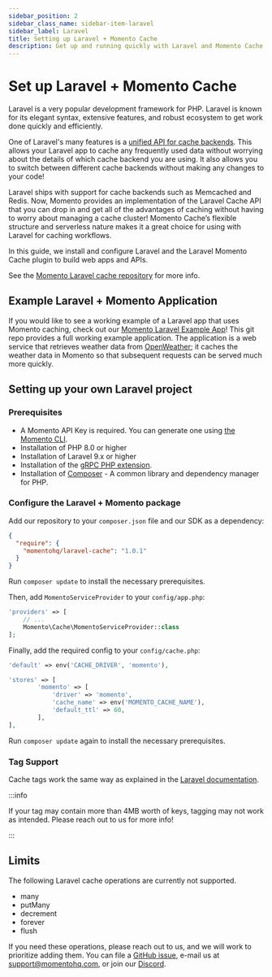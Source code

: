 ```yaml
---
sidebar_position: 2
sidebar_class_name: sidebar-item-laravel
sidebar_label: Laravel
title: Setting up Laravel + Momento Cache
description: Get up and running quickly with Laravel and Momento Cache with this simple-to-follow developer cheat sheet.
---
```


# Set up Laravel + Momento Cache

Laravel is a very popular development framework for PHP. Laravel is known for its elegant syntax, extensive features, and robust ecosystem to get work done quickly and efficiently.

One of Laravel's many features is a [unified API for cache backends](https://laravel.com/docs/10.x/cache). This allows your Laravel app to cache any frequently used data without worrying about the details of which cache backend you are using. It also allows you to switch between different cache backends without making any changes to your code!

Laravel ships with support for cache backends such as Memcached and Redis. Now, Momento provides an implementation of the Laravel Cache API that you can drop in and get all of the advantages of caching without having to worry about managing a cache cluster! Momento Cache’s flexible structure and serverless nature makes it a great choice for using with Laravel for caching workflows.

In this guide, we install and configure Laravel and the Laravel Momento Cache plugin to build web apps and APIs.

See the [Momento Laravel cache repository](https://github.com/momentohq/laravel-cache) for more info.


## Example Laravel + Momento Application

If you would like to see a working example of a Laravel app that uses Momento caching, check out our [Momento Laravel Example App](https://github.com/momentohq/laravel-example)!  This git repo provides a full working example application. The application is a web service that retrieves weather data from [OpenWeather](https://openweathermap.org/); it caches the weather data in Momento so that subsequent requests can be served much more quickly.

## Setting up your own Laravel project

### Prerequisites
* A Momento API Key is required. You can generate one using [the Momento CLI](https://github.com/momentohq/momento-cli).
* Installation of PHP 8.0 or higher
* Installation of Laravel 9.x or higher
* Installation of the [gRPC PHP extension](https://github.com/grpc/grpc/blob/v1.46.3/src/php/README.md).
* Installation of [Composer](https://getcomposer.org/doc/00-intro.md)  - A common library and dependency manager for PHP.


### Configure the Laravel + Momento package

Add our repository to your `composer.json` file and our SDK as a dependency:

```json
{
  "require": {
    "momentohq/laravel-cache": "1.0.1"
  }
}
```

Run `composer update` to install the necessary prerequisites.

Then, add `MomentoServiceProvider` to your `config/app.php`:

```php
'providers' => [
    // ...
    Momento\Cache\MomentoServiceProvider::class
];
```

Finally, add the required config to your `config/cache.php`:

```php
'default' => env('CACHE_DRIVER', 'momento'),

'stores' => [
        'momento' => [
            'driver' => 'momento',
            'cache_name' => env('MOMENTO_CACHE_NAME'),
            'default_ttl' => 60,
        ],
],
```

Run `composer update` again to install the necessary prerequisites.

### Tag Support

Cache tags work the same way as explained in the [Laravel documentation](https://laravel.com/docs/9.x/cache#cache-tags).

:::info

If your tag may contain more than 4MB worth of keys, tagging may not work as intended. Please reach out to us for more info!

:::

## Limits

The following Laravel cache operations are currently not supported.
* many
* putMany
* decrement
* forever
* flush

If you need these operations, please reach out to us, and we will work to prioritize adding them. You can file a [GitHub issue](https://github.com/momentohq/laravel-cache/issues), e-mail us at support@momentohq.com, or join our [Discord](https://discord.com/invite/3HkAKjUZGq).
